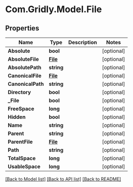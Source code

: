 # Com.Gridly.Model.File

## Properties

Name | Type | Description | Notes
------------ | ------------- | ------------- | -------------
**Absolute** | **bool** |  | [optional] 
**AbsoluteFile** | [**File**](File.md) |  | [optional] 
**AbsolutePath** | **string** |  | [optional] 
**CanonicalFile** | [**File**](File.md) |  | [optional] 
**CanonicalPath** | **string** |  | [optional] 
**Directory** | **bool** |  | [optional] 
**_File** | **bool** |  | [optional] 
**FreeSpace** | **long** |  | [optional] 
**Hidden** | **bool** |  | [optional] 
**Name** | **string** |  | [optional] 
**Parent** | **string** |  | [optional] 
**ParentFile** | [**File**](File.md) |  | [optional] 
**Path** | **string** |  | [optional] 
**TotalSpace** | **long** |  | [optional] 
**UsableSpace** | **long** |  | [optional] 

[[Back to Model list]](../README.md#documentation-for-models) [[Back to API list]](../README.md#documentation-for-api-endpoints) [[Back to README]](../README.md)

